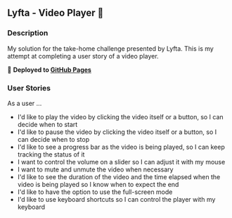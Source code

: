 ## Lyfta - Video Player 🎥


### Description

My solution for the take-home challenge presented by Lyfta. This is my attempt at completing a user story of a video player.

🔗 **Deployed to [GitHub Pages](https://alternadiva.github.io/Lyfta-Video-Player/)**

### User Stories

As a user ...
- I'd like to play the video by clicking the video itself or a button, so I can decide when to start
- I'd like to pause the video by clicking the video itself or a button, so I can decide when to stop
- I'd like to see a progress bar as the video is being played, so I can keep tracking the status of it
- I want to control the volume on a slider so I can adjust it with my mouse
- I want to mute and unmute the video when necessary
- I'd like to see the duration of the video and the time elapsed when the video is being played so I know when to expect the end
- I'd like to have the option to use the full-screen mode
- I'd like to use keyboard shortcuts so I can control the player with my keyboard
